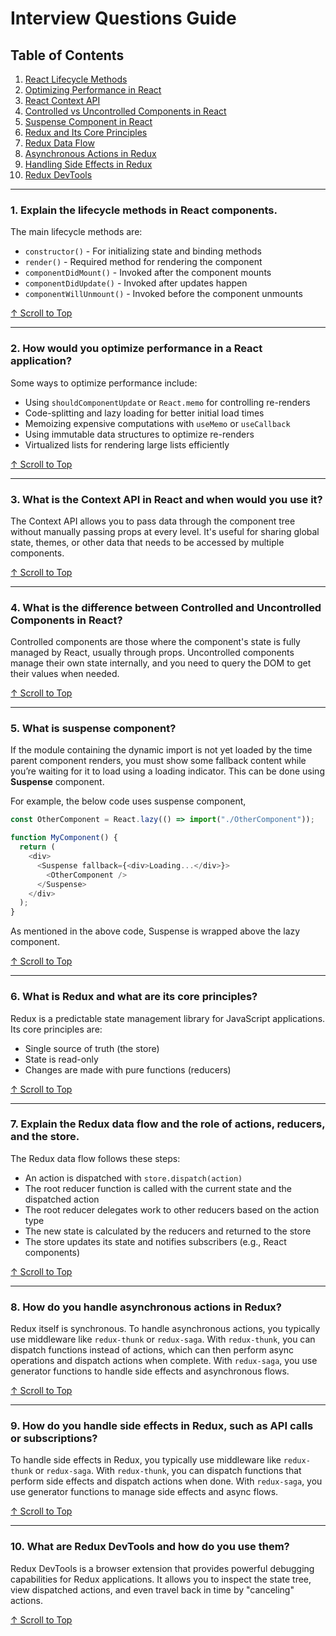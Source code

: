 # Interview Questions Guide

## Table of Contents

1. [React Lifecycle Methods](#1-explain-the-lifecycle-methods-in-react-components)
2. [Optimizing Performance in React](#2-how-would-you-optimize-performance-in-a-react-application)
3. [React Context API](#3-what-is-the-context-api-in-react-and-when-would-you-use-it)
4. [Controlled vs Uncontrolled Components in React](#4-what-is-the-difference-between-controlled-and-uncontrolled-components-in-react)
5. [Suspense Component in React](#5-what-is-suspense-component)
6. [Redux and Its Core Principles](#6-what-is-redux-and-what-are-its-core-principles)
7. [Redux Data Flow](#7-explain-the-redux-data-flow-and-the-role-of-actions-reducers-and-the-store)
8. [Asynchronous Actions in Redux](#8-how-do-you-handle-asynchronous-actions-in-redux)
9. [Handling Side Effects in Redux](#9-how-do-you-handle-side-effects-in-redux-such-as-api-calls-or-subscriptions)
10. [Redux DevTools](#10-what-are-redux-devtools-and-how-do-you-use-them)

---

### 1. Explain the lifecycle methods in React components.

The main lifecycle methods are:

- `constructor()` - For initializing state and binding methods
- `render()` - Required method for rendering the component
- `componentDidMount()` - Invoked after the component mounts
- `componentDidUpdate()` - Invoked after updates happen
- `componentWillUnmount()` - Invoked before the component unmounts

[↑ Scroll to Top](#interview-questions-guide)

---

### 2. How would you optimize performance in a React application?

Some ways to optimize performance include:

- Using `shouldComponentUpdate` or `React.memo` for controlling re-renders
- Code-splitting and lazy loading for better initial load times
- Memoizing expensive computations with `useMemo` or `useCallback`
- Using immutable data structures to optimize re-renders
- Virtualized lists for rendering large lists efficiently

[↑ Scroll to Top](#interview-questions-guide)

---

### 3. What is the Context API in React and when would you use it?

The Context API allows you to pass data through the component tree without manually passing props at every level. It's useful for sharing global state, themes, or other data that needs to be accessed by multiple components.

[↑ Scroll to Top](#interview-questions-guide)

---

### 4. What is the difference between Controlled and Uncontrolled Components in React?

Controlled components are those where the component's state is fully managed by React, usually through props. Uncontrolled components manage their own state internally, and you need to query the DOM to get their values when needed.

[↑ Scroll to Top](#interview-questions-guide)

---

### 5. What is suspense component?

If the module containing the dynamic import is not yet loaded by the time parent component renders, you must show some fallback content while you’re waiting for it to load using a loading indicator. This can be done using **Suspense** component.

For example, the below code uses suspense component,

```javascript
const OtherComponent = React.lazy(() => import("./OtherComponent"));

function MyComponent() {
  return (
    <div>
      <Suspense fallback={<div>Loading...</div>}>
        <OtherComponent />
      </Suspense>
    </div>
  );
}
```

As mentioned in the above code, Suspense is wrapped above the lazy component.

[↑ Scroll to Top](#interview-questions-guide)

---

### 6. What is Redux and what are its core principles?

Redux is a predictable state management library for JavaScript applications. Its core principles are:

- Single source of truth (the store)
- State is read-only
- Changes are made with pure functions (reducers)

[↑ Scroll to Top](#interview-questions-guide)

---

### 7. Explain the Redux data flow and the role of actions, reducers, and the store.

The Redux data flow follows these steps:

- An action is dispatched with `store.dispatch(action)`
- The root reducer function is called with the current state and the dispatched action
- The root reducer delegates work to other reducers based on the action type
- The new state is calculated by the reducers and returned to the store
- The store updates its state and notifies subscribers (e.g., React components)

[↑ Scroll to Top](#interview-questions-guide)

---

### 8. How do you handle asynchronous actions in Redux?

Redux itself is synchronous. To handle asynchronous actions, you typically use middleware like `redux-thunk` or `redux-saga`. With `redux-thunk`, you can dispatch functions instead of actions, which can then perform async operations and dispatch actions when complete. With `redux-saga`, you use generator functions to handle side effects and asynchronous flows.

[↑ Scroll to Top](#interview-questions-guide)

---

### 9. How do you handle side effects in Redux, such as API calls or subscriptions?

To handle side effects in Redux, you typically use middleware like `redux-thunk` or `redux-saga`. With `redux-thunk`, you can dispatch functions that perform side effects and dispatch actions when done. With `redux-saga`, you use generator functions to manage side effects and async flows.

[↑ Scroll to Top](#interview-questions-guide)

---

### 10. What are Redux DevTools and how do you use them?

Redux DevTools is a browser extension that provides powerful debugging capabilities for Redux applications. It allows you to inspect the state tree, view dispatched actions, and even travel back in time by "canceling" actions.

[↑ Scroll to Top](#interview-questions-guide)
